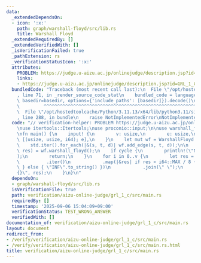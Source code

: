 ```yaml
---
data:
  _extendedDependsOn:
  - icon: ':x:'
    path: graph/warshall-floyd/src/lib.rs
    title: Warshall Floyd
  _extendedRequiredBy: []
  _extendedVerifiedWith: []
  _isVerificationFailed: true
  _pathExtension: rs
  _verificationStatusIcon: ':x:'
  attributes:
    PROBLEM: https://judge.u-aizu.ac.jp/onlinejudge/description.jsp?id=GRL_1_C
    links:
    - https://judge.u-aizu.ac.jp/onlinejudge/description.jsp?id=GRL_1_C
  bundledCode: "Traceback (most recent call last):\n  File \"/opt/hostedtoolcache/Python/3.11.13/x64/lib/python3.11/site-packages/onlinejudge_verify/documentation/build.py\"\
    , line 71, in _render_source_code_stat\n    bundled_code = language.bundle(stat.path,\
    \ basedir=basedir, options={'include_paths': [basedir]}).decode()\n          \
    \         ^^^^^^^^^^^^^^^^^^^^^^^^^^^^^^^^^^^^^^^^^^^^^^^^^^^^^^^^^^^^^^^^^^^^^^^^^^^^^^^^^\n\
    \  File \"/opt/hostedtoolcache/Python/3.11.13/x64/lib/python3.11/site-packages/onlinejudge_verify/languages/rust.py\"\
    , line 288, in bundle\n    raise NotImplementedError\nNotImplementedError\n"
  code: "// verification-helper: PROBLEM https://judge.u-aizu.ac.jp/onlinejudge/description.jsp?id=GRL_1_C\n\
    \nuse itertools::Itertools;\nuse proconio::input;\n\nuse warshall_floyd::WarshallFloyd;\n\
    \nfn main() {\n    input! {\n        v: usize,\n        e: usize,\n        std:\
    \ [(usize, usize, i64); e],\n    }\n    let mut wf = WarshallFloyd::new(v);\n\
    \    std.iter().for_each(|&(s, t, d)| wf.add_edge(s, t, d));\n\n    let (cycle,\
    \ res) = wf.warshall_floyd();\n    if cycle {\n        println!(\"NEGATIVE CYCLE\"\
    );\n        return;\n    }\n    for i in 0..v {\n        let res = res[i]\n  \
    \          .iter()\n            .map(|&res| if res < i64::MAX / 8 { res.to_string()\
    \ } else { \"INF\".to_string() })\n            .join(\" \");\n        println!(\"\
    {}\", res);\n    }\n}\n"
  dependsOn:
  - graph/warshall-floyd/src/lib.rs
  isVerificationFile: true
  path: verification/aizu-online-judge/grl_1_c/src/main.rs
  requiredBy: []
  timestamp: '2025-09-06 15:04:09+09:00'
  verificationStatus: TEST_WRONG_ANSWER
  verifiedWith: []
documentation_of: verification/aizu-online-judge/grl_1_c/src/main.rs
layout: document
redirect_from:
- /verify/verification/aizu-online-judge/grl_1_c/src/main.rs
- /verify/verification/aizu-online-judge/grl_1_c/src/main.rs.html
title: verification/aizu-online-judge/grl_1_c/src/main.rs
---
```

